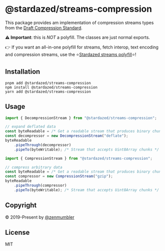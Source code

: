 @stardazed/streams-compression
==============================
This package provides am implementation of compression streams
types from the [Draft Compression Standard](https://wicg.github.io/compression/).

**⚠️ Important**: this is _NOT_ a polyfill. The classes are just normal exports.

👉 If you want an all-in-one polyfill for streams, fetch interop, text encoding and compression streams,
use the ⭐️[Stardazed streams polyfill](https://www.npmjs.com/package/@stardazed/streams-polyfill)⭐️!

Installation
------------
```
pnpm add @stardazed/streams-compression
npm install @stardazed/streams-compression
yarn add @stardazed/streams-compression
```

Usage
-----
```js
import { DecompressionStream } from "@stardazed/streams-compression";

// expand deflated data
const byteReadable = /* Get a readable stream that produces binary chunks */;
const decompressor = new DecompressionStream("deflate");
byteReadable
    .pipeThrough(decompressor)
    .pipeTo(byteWritable); /* Stream that accepts Uint8Array chunks */
```

```js
import { CompressionStream } from "@stardazed/streams-compression";

// compress arbitrary data
const byteReadable = /* Get a readable stream that produces binary chunks */;
const compressor = new CompressionStream("gzip");
byteReadable
    .pipeThrough(compressor)
    .pipeTo(byteWritable); /* Stream that accepts Uint8Array chunks */
```

Copyright
---------
© 2019-Present by [@zenmumbler](https://twitter.com/zenmumbler)

License
-------
MIT
